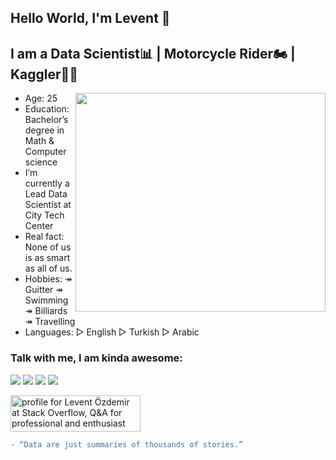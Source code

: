 ## Hello World, I'm Levent 👋


## I am a Data Scientist📊 | Motorcycle Rider🏍 | Kaggler👨‍💻
<img src=https://media4.giphy.com/media/zoKdmndB8QBR2c0gjy/giphy.gif width="400" height="350" align="right">

- Age: 25
- Education: Bachelor’s degree in Math & Computer science
- I’m currently a Lead Data Scientist at City Tech Center
- Real fact: None of us is as smart as all of us.
- Hobbies: ↠ Guitter ↠ Swimming ↠ Billiards ↠ Travelling
- Languages: ▻ English ▻ Turkish ▻ Arabic
### Talk with me, I am kinda awesome:
<p float="left">
<a href="mailto:leventoz997@gmail.com"><img src="https://img.shields.io/badge/Gmail-D14836?style=for-the-badge&logo=gmail&logoColor=white" /></a>
<a href="https://www.linkedin.com/in/levent-ozdemir/"><img src="https://img.shields.io/badge/LinkedIn-0077B5?style=for-the-badge&logo=linkedin&logoColor=yellow" /></a>
<a href="https://www.kaggle.com/leventoz"><img src="https://img.shields.io/badge/Kaggle-20BEFF?style=for-the-badge&logo=Kaggle&logoColor=white" /></a>
<a href="https://leventozdemir.medium.com/"><img src="https://img.shields.io/badge/Medium-12100E?style=for-the-badge&logo=medium&logoColor=white" /></a>
</p>
<a href="https://stackoverflow.com/users/10757176/levent-%c3%96zdemir"><img src="https://stackoverflow.com/users/flair/10757176.png?theme=dark" width="208" height="58" alt="profile for Levent &#214;zdemir at Stack Overflow, Q&amp;A for professional and enthusiast programmers" title="profile for Levent &#214;zdemir at Stack Overflow, Q&amp;A for professional and enthusiast programmers"></a>

```diff
- “Data are just summaries of thousands of stories.”
```
